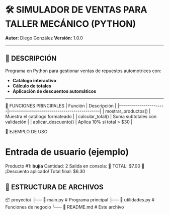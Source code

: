 # 🛠️ SIMULADOR DE VENTAS PARA TALLER MECÁNICO (PYTHON) <!-- # para título grande -->

**Autor:** Diego González <!-- **texto** para negritas -->
**Versión:** 1.0.0  

---

## 📌 DESCRIPCIÓN <!-- ## para subtítulo -->
Programa en Python para gestionar ventas de repuestos automotrices con:

- **Catálogo interactivo** <!-- - para lista -->
- **Cálculo de totales** 
- **Aplicación de descuentos automáticos**

---

🔧 FUNCIONES PRINCIPALES
| Función | Descripción | <!-- | para tablas -->
|-----------------------|---------------------------------------------|
| mostrar_productos() | Muestra el catálogo formateado |
| calcular_total() | Suma subtotales con validación |
| aplicar_descuento() | Aplica 10% si total > $30 |

📝 EJEMPLO DE USO
# Entrada de usuario (ejemplo)
Producto #1: **bujía**  <!-- Negritas en texto de código -->
Cantidad: 2
Salida en consola:
🧾 TOTAL: $7.00
🎉 ¡Descuento aplicado! Total final: $6.30


## 📂 ESTRUCTURA DE ARCHIVOS
📦 proyecto/
├── 📜 main.py # Programa principal
├── 📜 utilidades.py # Funciones de negocio
└── 📜 README.md # Este archivo

